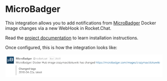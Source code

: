 # MicroBadger

This integration allows you to add notifications from [MicroBadger](https://microbadger.com) Docker image changes via a new WebHook in Rocket.Chat.

Read the [project documentation](https://github.com/crazy-max/rocketchat-microbadger) to learn installation instructions.

Once configured, this is how the integration looks like:

![MicroBadger Intergration](MicroBadger.png)
